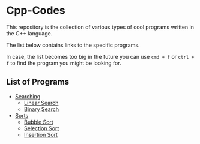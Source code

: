 # Cpp-Codes
This repository is the collection of various types of cool programs written in the C++ language. 

The list below contains links to the specific programs.

In case, the list becomes too big in the future you can use `cmd + f` or `ctrl + f` to find the program you might be looking for.

## List of Programs

- [Searching](./Searching)
  - [Linear Search](./Searching/linearsearch.cpp)
  - [Binary Search](./Searching/binarysearch.cpp)
- [Sorts](./Sorts)
  - [Bubble Sort](./Sorts/bubblesort.cpp)
  - [Selection Sort](./Sorts/selectionsort.cpp)
  - [Insertion Sort](./Sorts/insertionsort.cpp)
  

